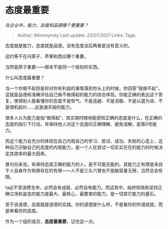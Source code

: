 # 态度最重要
*在企业中，能力、态度和品德哪个更重要？*

> Author: #Anonymity
> Last update: *23/07/2021*
> Links:
> Tags:

态度就是能力，态度就是品德。没有态度谈后两者是没有意义的。

这约等于在问原子、苹果和西瓜哪个重要。

当然是原子重要——根本不是同一个级别的东西。

什么叫态度最重要？

当一个你做不起但是却对你有利益的事情落到你头上的时候，你回答“我做不起”，这就是品德和准确评估自己做不做得起的能力的综合体现。你能正确的表达这个答复，使得别人能看懂你的态度不是怄气、不是逃避、不是消极、不是以退为进、不是借机起价……这是通天般的能力。

很多人以为能力是指“做得起”，其实随时随地能感知正确的态度是什么，在正确的态度的指引下行动，并保持他人对这个态度的正确理解、避免误解，是第0号能力。

而这个能力会充分的体现在自己内观自己的学习、尝试、成功、失败的心态上，这种自己识破自己的态度的内观能力，是一个人在尝试一切实实在在的能力的时候决定其效率的最大因素。

换句白来说，有保持态度正确的能力的人，是不可能无能的。其能力之有限是来自于人自身作为有限存在的有限——人不是三头六臂也不是脑容量无限，当然总会有限。

ta必不至浪费生命，必然会有成就、必然会有能力。而这其中，始终知晓和坚持正确立场和姿态的能力是最大、最核心、最要害的能力，是一切其它能力的基石。

至于说道德，态度就是道德的实践。你的道德是什么样，不是看你的所谓成就，而是单看你的态度。

作为一个组织成员，**态度最重要**，记住这一点。

